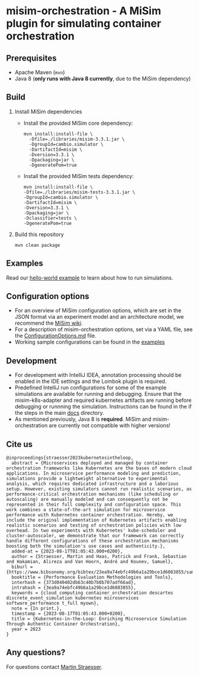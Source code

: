 # misim-orchestration - A MiSim plugin for simulating container orchestration

## Prerequisites

- Apache Maven (`mvn`)
- Java 8 (**only runs with Java 8 currently**, due to the MiSim dependency)

## Build

1. Install MiSim dependencies
    - Install the provided MiSim core dependency:

       ```
       mvn install:install-file \
         -Dfile=./libraries/misim-3.3.1.jar \
         -DgroupId=cambio.simulator \
         -DartifactId=misim \
         -Dversion=3.3.1 \
         -Dpackaging=jar \
         -DgeneratePom=true
       ```
    - Install the provided MiSim tests dependency:

       ```
       mvn install:install-file \
       -Dfile=./libraries/misim-tests-3.3.1.jar \
       -DgroupId=cambio.simulator \
       -DartifactId=misim \
       -Dversion=3.3.1 \
       -Dpackaging=jar \
       -Dclassifier=tests \
       -DgeneratePom=true
       ```

2. Build this repository

   ```
   mvn clean package
   ```


## Examples

Read
our [hello-world example](https://github.com/DescartesResearch/misim-orchestration/blob/main/docs/HelloWorldExample.md)
to learn about how to run simulations.

## Configuration options
- For an overview of MiSim configuration options, which are set in the JSON format via an experiment model and an architecture model, we recommend the [MiSim wiki](https://github.com/Cambio-Project/MiSim/wiki).
- For a description of misim-orchestration options, set via a YAML file, see the [ConfigurationOptions.md](./docs/ConfigurationOptions.md) file.
- Working sample configurations can be found in the [examples](./examples)

## Development

- For development with IntelliJ IDEA, annotation processing should be enabled in the IDE settings and the Lombok plugin is required.
- Predefined IntelliJ run configurations for some of the example simulations are available for running and debugging. Ensure that the misim-k8s-adapter and required kubernetes artifacts are running before debugging or runnning the simulation. Instructions can be found in the if the steps in the main [docs](./docs) directory.
- As mentioned previously, Java 8 is **required**. MiSim and misim-orchestration are currently not compatible with higher versions!
## Cite us

```
@inproceedings{straesser2023kubernetesintheloop,
  abstract = {Microservices deployed and managed by container orchestration frameworks like Kubernetes are the bases of modern cloud applications. In microservice performance modeling and prediction, simulations provide a lightweight alternative to experimental analysis, which requires dedicated infrastructure and a laborious setup. However, existing simulators cannot run realistic scenarios, as performance-critical orchestration mechanisms (like scheduling or autoscaling) are manually modeled and can consequently not be represented in their full complexity and configuration space. This work combines a state-of-the-art simulation for microservice performance with Kubernetes container orchestration. Hereby, we include the original implementation of Kubernetes artifacts enabling realistic scenarios and testing of orchestration policies with low overhead. In two experiments with Kubernetes' kube-scheduler and cluster-autoscaler, we demonstrate that our framework can correctly handle different configurations of these orchestration mechanisms boosting both the simulation's use cases and authenticity.},
  added-at = {2023-08-17T01:05:43.000+0200},
  author = {Straesser, Martin and Haas, Patrick and Frank, Sebastian and Hakamian, Alireza and Van Hoorn, André and Kounev, Samuel},
  biburl = {https://www.bibsonomy.org/bibtex/23ea9a74ebfc49b6a1a29bce1d6083855/samuel.kounev},
  booktitle = {Performance Evaluation Methodologies and Tools},
  interhash = {373d040402db63c40b7b0b707adf66ad},
  intrahash = {3ea9a74ebfc49b6a1a29bce1d6083855},
  keywords = {cloud_computing container_orchestration descartes discrete_event_simulation kubernetes microservices software_performance t_full myown},
  note = {In print.},
  timestamp = {2023-08-17T01:05:43.000+0200},
  title = {Kubernetes-in-the-Loop: Enriching Microservice Simulation Through Authentic Container Orchestration},
  year = 2023
}
```

## Any questions?

For questions
contact [Martin Straesser](https://se.informatik.uni-wuerzburg.de/software-engineering-group/staff/martin-straesser/).